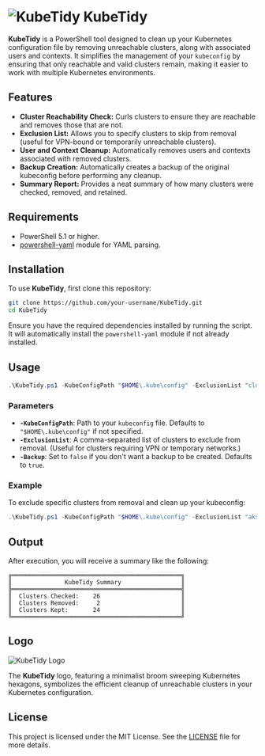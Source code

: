 # ![KubeTidy](./path-to-your-logo.png) KubeTidy

**KubeTidy** is a PowerShell tool designed to clean up your Kubernetes configuration file by removing unreachable clusters, along with associated users and contexts. It simplifies the management of your `kubeconfig` by ensuring that only reachable and valid clusters remain, making it easier to work with multiple Kubernetes environments.

## Features

- **Cluster Reachability Check:** Curls clusters to ensure they are reachable and removes those that are not.
- **Exclusion List:** Allows you to specify clusters to skip from removal (useful for VPN-bound or temporarily unreachable clusters).
- **User and Context Cleanup:** Automatically removes users and contexts associated with removed clusters.
- **Backup Creation:** Automatically creates a backup of the original kubeconfig before performing any cleanup.
- **Summary Report:** Provides a neat summary of how many clusters were checked, removed, and retained.

## Requirements

- PowerShell 5.1 or higher.
- [powershell-yaml](https://www.powershellgallery.com/packages/powershell-yaml) module for YAML parsing.

## Installation

To use **KubeTidy**, first clone this repository:

```bash
git clone https://github.com/your-username/KubeTidy.git
cd KubeTidy
```

Ensure you have the required dependencies installed by running the script. It will automatically install the `powershell-yaml` module if not already installed.

## Usage

```powershell
.\KubeTidy.ps1 -KubeConfigPath "$HOME\.kube\config" -ExclusionList "cluster1,cluster2,cluster3"
```

### Parameters

- **`-KubeConfigPath`**: Path to your `kubeconfig` file. Defaults to `"$HOME\.kube\config"` if not specified.
- **`-ExclusionList`**: A comma-separated list of clusters to exclude from removal. (Useful for clusters requiring VPN or temporary networks.)
- **`-Backup`**: Set to `false` if you don't want a backup to be created. Defaults to `true`.

### Example

To exclude specific clusters from removal and clean up your kubeconfig:

```powershell
.\KubeTidy.ps1 -KubeConfigPath "$HOME\.kube\config" -ExclusionList "aks-prod-cluster,aks-staging-cluster"
```

## Output

After execution, you will receive a summary like the following:

```
╔════════════════════════════════════════════════╗
║               KubeTidy Summary                 ║
╠════════════════════════════════════════════════╣
║  Clusters Checked:    26                       ║
║  Clusters Removed:     2                       ║
║  Clusters Kept:       24                       ║
╚════════════════════════════════════════════════╝
```

## Logo

![KubeTidy Logo](./path-to-your-logo.png)

The **KubeTidy** logo, featuring a minimalist broom sweeping Kubernetes hexagons, symbolizes the efficient cleanup of unreachable clusters in your Kubernetes configuration.

## License

This project is licensed under the MIT License. See the [LICENSE](./LICENSE) file for more details.

